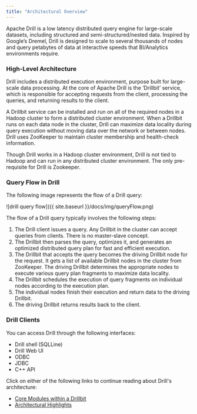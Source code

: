 ```yaml
---
title: "Architectural Overview"
---
```

Apache Drill is a low latency distributed query engine for large-scale
datasets, including structured and semi-structured/nested data. Inspired by
Google’s Dremel, Drill is designed to scale to several thousands of nodes and
query petabytes of data at interactive speeds that BI/Analytics environments
require.

### High-Level Architecture

Drill includes a distributed execution environment, purpose built for large-
scale data processing. At the core of Apache Drill is the ‘Drillbit’ service,
which is responsible for accepting requests from the client, processing the
queries, and returning results to the client.

A Drillbit service can be installed and run on all of the required nodes in a
Hadoop cluster to form a distributed cluster environment. When a Drillbit runs
on each data node in the cluster, Drill can maximize data locality during
query execution without moving data over the network or between nodes. Drill
uses ZooKeeper to maintain cluster membership and health-check information.

Though Drill works in a Hadoop cluster environment, Drill is not tied to
Hadoop and can run in any distributed cluster environment. The only pre-
requisite for Drill is Zookeeper.

### Query Flow in Drill

The following image represents the flow of a Drill query:
 
![drill query flow]({{ site.baseurl }}/docs/img/queryFlow.png)

<!--![image](img/queryFlow.PNG)-->

The flow of a Drill query typically involves the following steps:

  1. The Drill client issues a query. Any Drillbit in the cluster can accept queries from clients. There is no master-slave concept.
  2. The Drillbit then parses the query, optimizes it, and generates an optimized distributed query plan for fast and efficient execution.
  3. The Drillbit that accepts the query becomes the driving Drillbit node for the request. It gets a list of available Drillbit nodes in the cluster from ZooKeeper. The driving Drillbit determines the appropriate nodes to execute various query plan fragments to maximize data locality.
  4. The Drillbit schedules the execution of query fragments on individual nodes according to the execution plan.
  5. The individual nodes finish their execution and return data to the driving Drillbit.
  6. The driving Drillbit returns results back to the client.

### Drill Clients

You can access Drill through the following interfaces:

  * Drill shell (SQLLine)
  * Drill Web UI
  * ODBC 
  * JDBC
  * C++ API

Click on either of the following links to continue reading about Drill's
architecture:

  * [Core Modules within a Drillbit](http://drill.apache.org/docs/core-modules-within-a-drillbit)
  * [Architectural Highlights](http://drill.apache.org/docs/architectural-highlights)